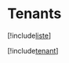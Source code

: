 # Tenants

[!include[liste](tenants.liste.autogen.md)]

[!include[tenant](tenants.tenant.autogen.md)]




































